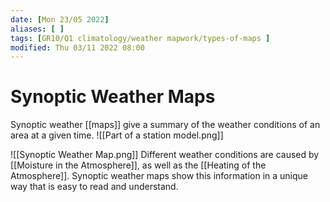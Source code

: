 ```yaml
---
date: [Mon 23/05 2022]
aliases: [ ]
tags: [GR10/Q1 climatology/weather mapwork/types-of-maps ]
modified: Thu 03/11 2022 08:00
---
```

# Synoptic Weather Maps
Synoptic weather [[maps]] give a summary of the weather conditions of an area at a given time. 
![[Part of a station model.png]]

![[Synoptic Weather Map.png]]
Different weather conditions are caused by [[Moisture in the Atmosphere]], as well as the [[Heating of the Atmosphere]]. Synoptic weather maps show this information in a unique way that is easy to read and understand. 